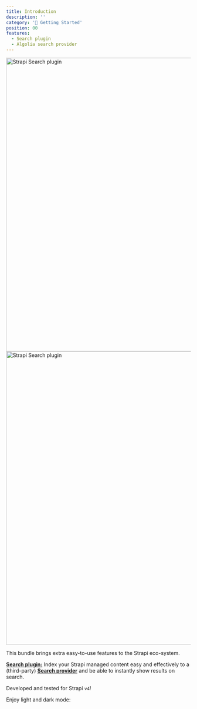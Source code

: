 ```yaml
---
title: Introduction
description: ''
category: '🚀 Getting Started'
position: 00
features:
  - Search plugin
  - Algolia search provider
---
```


<img src="/logo.svg" class="light-img" width="1280" height="800" alt="Strapi Search plugin"/>
<img src="/logo.dark.svg" class="dark-img" width="1280" height="800" alt="Strapi Search plugin"/>

This bundle brings extra easy-to-use features to the Strapi eco-system.

<list :items="features"></list>

[**Search plugin:**](./search/plugin) Index your Strapi managed content easy and effectively to a (third-party) [**Search provider**](./search/providers) and be able to instantly show results on search.

<alert>

Developed and tested for Strapi `v4`!

</alert>

<p class="flex items-center">Enjoy light and dark mode:<app-color-switcher class="inline-flex ml-2"></app-color-switcher></p>
